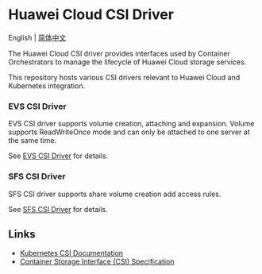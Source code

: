 # Huawei Cloud CSI Driver

English | [简体中文](./README_CN.md)

The Huawei Cloud CSI driver provides interfaces used by Container Orchestrators to manage the lifecycle of 
Huawei Cloud storage services.

This repository hosts various CSI drivers relevant to Huawei Cloud and Kubernetes integration.

### EVS CSI Driver

EVS CSI driver supports volume creation, attaching and expansion.
Volume supports ReadWriteOnce mode and can only be attached to one server at the same time.

See [EVS CSI Driver](./docs/evs/evs.md) for details.

### SFS CSI Driver

SFS CSI driver supports share volume creation add access rules.

See [SFS CSI Driver](./docs/sfs/sfs.md) for details.

## Links

- [Kubernetes CSI Documentation](https://kubernetes-csi.github.io/docs/)
- [Container Storage Interface (CSI) Specification](https://github.com/container-storage-interface/spec)
